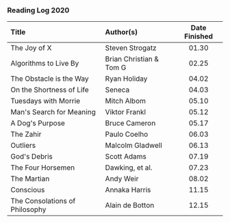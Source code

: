 ### Reading Log 2020

| Title                               | Author(s)               | Date Finished |
| :---------------------------------- | :---------------------- | :-----------: |
| The Joy of X                        | Steven Strogatz         | 01.30         |
| Algorithms to Live By               | Brian Christian & Tom G | 02.25         |
| The Obstacle is the Way             | Ryan Holiday            | 04.02         |
| On the Shortness of Life            | Seneca                  | 04.03         |
| Tuesdays with Morrie                | Mitch Albom             | 05.10         |
| Man's Search for Meaning            | Viktor Frankl           | 05.12         |
| A Dog's Purpose                     | Bruce Cameron           | 05.17         |
| The Zahir                           | Paulo Coelho            | 06.03         |
| Outliers                            | Malcolm Gladwell        | 06.13         |
| God's Debris                        | Scott Adams             | 07.19         |
| The Four Horsemen                   | Dawking, et al.         | 07.23         |
| The Martian                         | Andy Weir               | 08.02         |
| Conscious                           | Annaka Harris           | 11.15         |
| The Consolations of Philosophy      | Alain de Botton         | 12.15         |